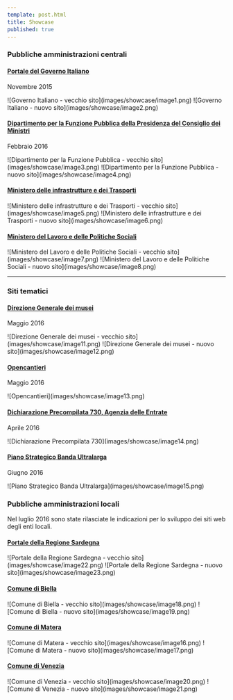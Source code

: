```yaml
---
template: post.html
title: Showcase
published: true
---
```


### Pubbliche amministrazioni centrali

#### [Portale del Governo Italiano](http://www.governo.it)

Novembre 2015

<div class="lg-showcase">
  ![Governo Italiano - vecchio sito](images/showcase/image1.png)
  ![Governo Italiano - nuovo sito](images/showcase/image2.png)
</div>

#### [Dipartimento per la Funzione Pubblica della Presidenza del Consiglio dei Ministri](http://www.funzionepubblica.gov.it)

Febbraio 2016

<div class="lg-showcase">
  ![Dipartimento per la Funzione Pubblica - vecchio sito](images/showcase/image3.png)
  ![Dipartimento per la Funzione Pubblica - nuovo sito](images/showcase/image4.png)
</div>

#### [Ministero delle infrastrutture e dei Trasporti](http://http://www.mit.gov.it)

<div class="lg-showcase">
  ![Ministero delle infrastrutture e dei Trasporti - vecchio sito](images/showcase/image5.png)
  ![Ministero delle infrastrutture e dei Trasporti - nuovo sito](images/showcase/image6.png)
</div>

#### [Ministero del Lavoro e delle Politiche Sociali](http://www.lavoro.gov.it/)

<div class="lg-showcase">
  ![Ministero del Lavoro e delle Politiche Sociali - vecchio sito](images/showcase/image7.png)
  ![Ministero del Lavoro e delle Politiche Sociali - nuovo sito](images/showcase/image8.png)
</div>

---

### Siti tematici

#### [Direzione Generale dei musei](http://musei.beniculturali.it)

Maggio 2016

<div class="lg-showcase">
  ![Direzione Generale dei musei - vecchio sito](images/showcase/image11.png)
  ![Direzione Generale dei musei - nuovo sito](images/showcase/image12.png)
</div>

#### [Opencantieri](http://opencantieri.mit.gov.it)

Maggio 2016

<div class="lg-showcase">
  ![Opencantieri](images/showcase/image13.png)
</div>

#### [Dichiarazione Precompilata 730, Agenzia delle Entrate](https://infoprecompilata.agenziaentrate.gov.it)

Aprile 2016

<div class="lg-showcase">
  ![Dichiarazione Precompilata 730](images/showcase/image14.png)
</div>

#### [Piano Strategico Banda Ultralarga](http://bandaultralarga.italia.it)

Giugno 2016

<div class="lg-showcase">
  ![Piano Strategico Banda Ultralarga](images/showcase/image15.png)
</div>

### Pubbliche amministrazioni locali

Nel luglio 2016 sono state rilasciate le indicazioni per lo sviluppo dei siti web degli enti locali.

#### [Portale della Regione Sardegna](http://alpha.regione.sardegna.it)

<div class="lg-showcase">
  ![Portale della Regione Sardegna - vecchio sito](images/showcase/image22.png)
  ![Portale della Regione Sardegna - nuovo sito](images/showcase/image23.png)
</div>

#### [Comune di Biella](http://www.comune.biella.it)

<div class="lg-showcase">
  ![Comune di Biella - vecchio sito](images/showcase/image18.png)
  ![Comune di Biella - nuovo sito](images/showcase/image19.png)
</div>

#### [Comune di  Matera](http://www.comune.matera.it)

<div class="lg-showcase">
  ![Comune di  Matera - vecchio sito](images/showcase/image16.png)
  ![Comune di  Matera - nuovo sito](images/showcase/image17.png)
</div>

#### [Comune di Venezia](http://www.comune.venezia.it)

<div class="lg-showcase">
  ![Comune di Venezia - vecchio sito](images/showcase/image20.png)
  ![Comune di Venezia - nuovo sito](images/showcase/image21.png)
</div>
